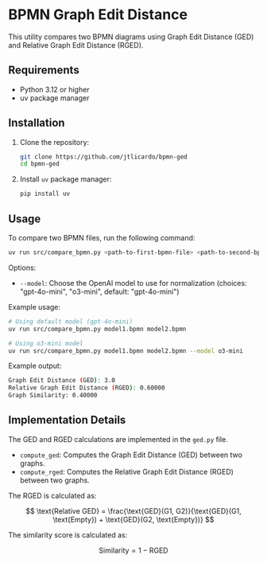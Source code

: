 # BPMN Graph Edit Distance

This utility compares two BPMN diagrams using Graph Edit Distance (GED) and Relative Graph Edit Distance (RGED).

## Requirements

- Python 3.12 or higher
- uv package manager

## Installation

1. Clone the repository:

   ```sh
   git clone https://github.com/jtlicardo/bpmn-ged
   cd bpmn-ged
   ```

2. Install `uv` package manager:
   ```sh
   pip install uv
   ```

## Usage

To compare two BPMN files, run the following command:

```sh
uv run src/compare_bpmn.py <path-to-first-bpmn-file> <path-to-second-bpmn-file> [--model MODEL]
```

Options:

- `--model`: Choose the OpenAI model to use for normalization (choices: "gpt-4o-mini", "o3-mini", default: "gpt-4o-mini")

Example usage:

```sh
# Using default model (gpt-4o-mini)
uv run src/compare_bpmn.py model1.bpmn model2.bpmn

# Using o3-mini model
uv run src/compare_bpmn.py model1.bpmn model2.bpmn --model o3-mini
```

Example output:

```sh
Graph Edit Distance (GED): 3.0
Relative Graph Edit Distance (RGED): 0.60000
Graph Similarity: 0.40000
```

## Implementation Details

The GED and RGED calculations are implemented in the `ged.py` file.

- `compute_ged`: Computes the Graph Edit Distance (GED) between two graphs.
- `compute_rged`: Computes the Relative Graph Edit Distance (RGED) between two graphs.

The RGED is calculated as:

$$
\text{Relative GED} = \frac{\text{GED}(G1, G2)}{\text{GED}(G1, \text{Empty}) + \text{GED}(G2, \text{Empty})}
$$

The similarity score is calculated as:

$$
\text{Similarity} = 1 - \text{RGED}
$$
